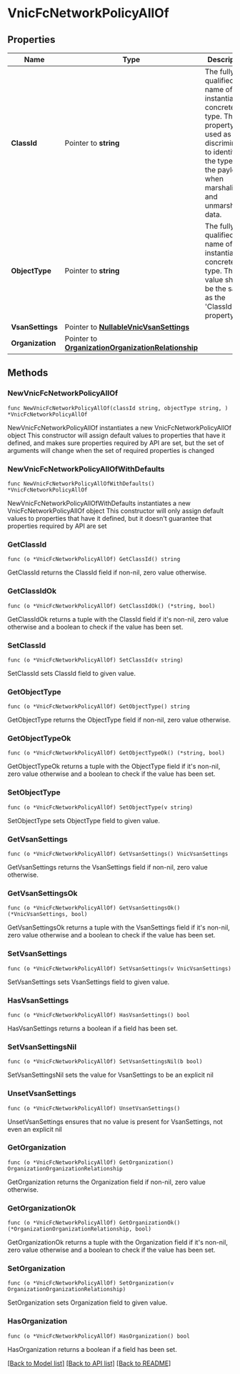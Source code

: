 # VnicFcNetworkPolicyAllOf

## Properties

Name | Type | Description | Notes
------------ | ------------- | ------------- | -------------
**ClassId** | Pointer to **string** | The fully-qualified name of the instantiated, concrete type. This property is used as a discriminator to identify the type of the payload when marshaling and unmarshaling data. | [default to "vnic.FcNetworkPolicy"]
**ObjectType** | Pointer to **string** | The fully-qualified name of the instantiated, concrete type. The value should be the same as the &#39;ClassId&#39; property. | [default to "vnic.FcNetworkPolicy"]
**VsanSettings** | Pointer to [**NullableVnicVsanSettings**](VnicVsanSettings.md) |  | [optional] 
**Organization** | Pointer to [**OrganizationOrganizationRelationship**](OrganizationOrganizationRelationship.md) |  | [optional] 

## Methods

### NewVnicFcNetworkPolicyAllOf

`func NewVnicFcNetworkPolicyAllOf(classId string, objectType string, ) *VnicFcNetworkPolicyAllOf`

NewVnicFcNetworkPolicyAllOf instantiates a new VnicFcNetworkPolicyAllOf object
This constructor will assign default values to properties that have it defined,
and makes sure properties required by API are set, but the set of arguments
will change when the set of required properties is changed

### NewVnicFcNetworkPolicyAllOfWithDefaults

`func NewVnicFcNetworkPolicyAllOfWithDefaults() *VnicFcNetworkPolicyAllOf`

NewVnicFcNetworkPolicyAllOfWithDefaults instantiates a new VnicFcNetworkPolicyAllOf object
This constructor will only assign default values to properties that have it defined,
but it doesn't guarantee that properties required by API are set

### GetClassId

`func (o *VnicFcNetworkPolicyAllOf) GetClassId() string`

GetClassId returns the ClassId field if non-nil, zero value otherwise.

### GetClassIdOk

`func (o *VnicFcNetworkPolicyAllOf) GetClassIdOk() (*string, bool)`

GetClassIdOk returns a tuple with the ClassId field if it's non-nil, zero value otherwise
and a boolean to check if the value has been set.

### SetClassId

`func (o *VnicFcNetworkPolicyAllOf) SetClassId(v string)`

SetClassId sets ClassId field to given value.


### GetObjectType

`func (o *VnicFcNetworkPolicyAllOf) GetObjectType() string`

GetObjectType returns the ObjectType field if non-nil, zero value otherwise.

### GetObjectTypeOk

`func (o *VnicFcNetworkPolicyAllOf) GetObjectTypeOk() (*string, bool)`

GetObjectTypeOk returns a tuple with the ObjectType field if it's non-nil, zero value otherwise
and a boolean to check if the value has been set.

### SetObjectType

`func (o *VnicFcNetworkPolicyAllOf) SetObjectType(v string)`

SetObjectType sets ObjectType field to given value.


### GetVsanSettings

`func (o *VnicFcNetworkPolicyAllOf) GetVsanSettings() VnicVsanSettings`

GetVsanSettings returns the VsanSettings field if non-nil, zero value otherwise.

### GetVsanSettingsOk

`func (o *VnicFcNetworkPolicyAllOf) GetVsanSettingsOk() (*VnicVsanSettings, bool)`

GetVsanSettingsOk returns a tuple with the VsanSettings field if it's non-nil, zero value otherwise
and a boolean to check if the value has been set.

### SetVsanSettings

`func (o *VnicFcNetworkPolicyAllOf) SetVsanSettings(v VnicVsanSettings)`

SetVsanSettings sets VsanSettings field to given value.

### HasVsanSettings

`func (o *VnicFcNetworkPolicyAllOf) HasVsanSettings() bool`

HasVsanSettings returns a boolean if a field has been set.

### SetVsanSettingsNil

`func (o *VnicFcNetworkPolicyAllOf) SetVsanSettingsNil(b bool)`

 SetVsanSettingsNil sets the value for VsanSettings to be an explicit nil

### UnsetVsanSettings
`func (o *VnicFcNetworkPolicyAllOf) UnsetVsanSettings()`

UnsetVsanSettings ensures that no value is present for VsanSettings, not even an explicit nil
### GetOrganization

`func (o *VnicFcNetworkPolicyAllOf) GetOrganization() OrganizationOrganizationRelationship`

GetOrganization returns the Organization field if non-nil, zero value otherwise.

### GetOrganizationOk

`func (o *VnicFcNetworkPolicyAllOf) GetOrganizationOk() (*OrganizationOrganizationRelationship, bool)`

GetOrganizationOk returns a tuple with the Organization field if it's non-nil, zero value otherwise
and a boolean to check if the value has been set.

### SetOrganization

`func (o *VnicFcNetworkPolicyAllOf) SetOrganization(v OrganizationOrganizationRelationship)`

SetOrganization sets Organization field to given value.

### HasOrganization

`func (o *VnicFcNetworkPolicyAllOf) HasOrganization() bool`

HasOrganization returns a boolean if a field has been set.


[[Back to Model list]](../README.md#documentation-for-models) [[Back to API list]](../README.md#documentation-for-api-endpoints) [[Back to README]](../README.md)


